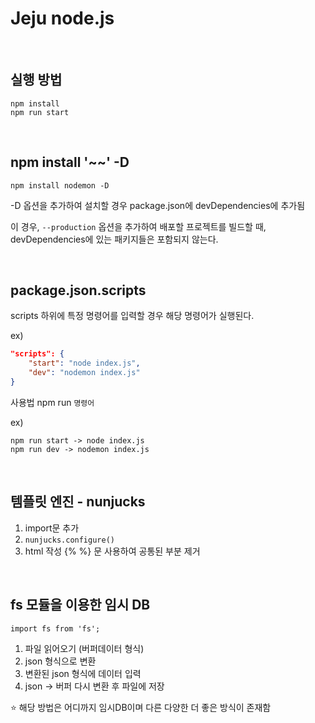 # Jeju node.js

</br>

## 실행 방법

```
npm install
npm run start
```

</br>

## npm install '~~' -D

```npm install nodemon -D```

-D 옵션을 추가하여 설치할 경우 package.json에 devDependencies에 추가됨

이 경우, `--production` 옵션을 추가하여 배포할 프로젝트를 빌드할 때, devDependencies에 있는 패키지들은 포함되지 않는다.

</br>

## package.json.scripts

scripts 하위에 특정 명령어를 입력할 경우 해당 명령어가 실행된다.

ex)
```json
"scripts": {
    "start": "node index.js",
    "dev": "nodemon index.js"
}
```

사용법 npm run `명령어`

ex)
```
npm run start -> node index.js
npm run dev -> nodemon index.js
```

</br>

## 템플릿 엔진 - nunjucks

1. import문 추가
2. `nunjucks.configure()`
3. html 작성 {% %} 문 사용하여 공통된 부분 제거

</br>

## fs 모듈을 이용한 임시 DB

```
import fs from 'fs';
```

1. 파일 읽어오기 (버퍼데이터 형식)
2. json 형식으로 변환
3. 변환된 json 형식에 데이터 입력
4. json -> 버퍼 다시 변환 후 파일에 저장

⭐️ 해당 방법은 어디까지 임시DB이며 다른 다양한 더 좋은 방식이 존재함